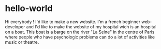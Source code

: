 # hello-world
Hi everybody ! I'd like to make a new website.
I'm a french beginner web-developer and I'd like to make the website of my hospital wich is an hospital on a boat.
This boat is a barge on the river "La Seine" in the centre of Paris where people who have psychologic problems can do a lot of activities like music or theatre.
